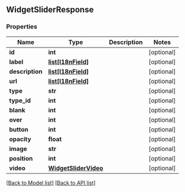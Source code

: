 ## WidgetSliderResponse

### Properties
Name | Type | Description | Notes
------------ | ------------- | ------------- | -------------
**id** | **int** |  | [optional] 
**label** | [**list[I18nField]**](#I18nField) |  | [optional] 
**description** | [**list[I18nField]**](#I18nField) |  | [optional] 
**url** | [**list[I18nField]**](#I18nField) |  | [optional] 
**type** | **str** |  | [optional] 
**type_id** | **int** |  | [optional] 
**blank** | **int** |  | [optional] 
**over** | **int** |  | [optional] 
**button** | **int** |  | [optional] 
**opacity** | **float** |  | [optional] 
**image** | **str** |  | [optional] 
**position** | **int** |  | [optional] 
**video** | [**WidgetSliderVideo**](#WidgetSliderVideo) |  | [optional] 

[[Back to Model list]](#documentation-for-models) [[Back to API list]](#documentation-for-api-endpoints)


